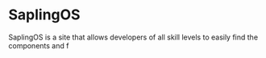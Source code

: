 # SaplingOS
SaplingOS is a site that allows developers of all skill levels to easily find the components and f
